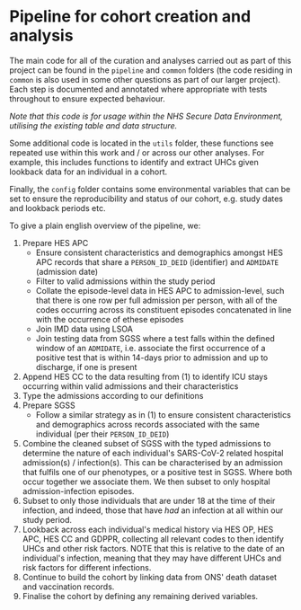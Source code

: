# Pipeline for cohort creation and analysis

The main code for all of the curation and analyses carried out as part of this project can be found in the `pipeline` and `common` folders (the code residing in `common` is also used in some other questions as part of our larger project). Each step is documented and annotated where appropriate with tests throughout to ensure expected behaviour.

*Note that this code is for usage within the NHS Secure Data Environment, utilising the existing table and data structure.*

Some additional code is located in the `utils` folder, these functions see repeated use within this work and / or across our other analyses. For example, this includes functions to identify and extract UHCs given lookback data for an individual in a cohort.

Finally, the `config` folder contains some environmental variables that can be set to ensure the reproducibility and status of our cohort, e.g. study dates and lookback periods etc.

To give a plain english overview of the pipeline, we:
1. Prepare HES APC
    * Ensure consistent characteristics and demographics amongst HES APC records that share a `PERSON_ID_DEID` (identifier) and `ADMIDATE` (admission date)
    * Filter to valid admissions within the study period
    * Collate the episode-level data in HES APC to admission-level, such that there is one row per full admission per person, with all of the codes occurring across its constituent episodes concatenated in line with the occurrence of ethese episodes
    * Join IMD data using LSOA
    * Join testing data from SGSS where a test falls within the defined window of an `ADMIDATE`, i.e. associate the first occurrence of a positive test that is within 14-days prior to admission and up to discharge, if one is present 
2. Append HES CC to the data resulting from (1) to identify ICU stays occurring within valid admissions and their characteristics
3. Type the admissions according to our definitions
4. Prepare SGSS
    * Follow a similar strategy as in (1) to ensure consistent characteristics and demographics across records associated with the same individual (per their `PERSON_ID_DEID`)
5. Combine the cleaned subset of SGSS with the typed admissions to determine the nature of each individual's SARS-CoV-2 related hospital admission(s) / infection(s). This can be characterised by an admission that fulfils one of our phenotypes, or a positive test in SGSS. Where both occur together we associate them. We then subset to only hospital admission-infection episodes.
6. Subset to only those individuals that are under 18 at the time of their infection, and indeed, those that have *had* an infection at all within our study period.
7. Lookback across each individual's medical history via HES OP, HES APC, HES CC and GDPPR, collecting all relevant codes to then identify UHCs and other risk factors. NOTE that this is relative to the date of an individual's infection, meaning that they may have different UHCs and risk factors for different infections.
8. Continue to build the cohort by linking data from ONS' death dataset and vaccination records.
9. Finalise the cohort by defining any remaining derived variables.
